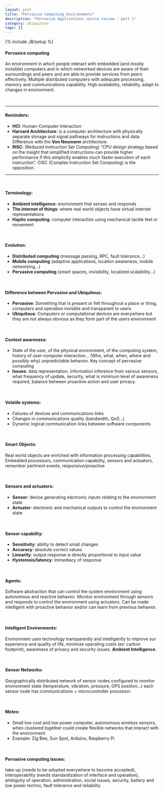 ```yaml
---
layout: post
title: "Pervasive Computing Environments"
description: "Pervasive Applications course review - part 1"
category: ubiquitous
tags: []
---
```

{% include JB/setup %}

#### Pervasice computing
An environment in which people interact with embedded (and mostly invisible) computers and in which networked devices are aware of their surroundings and peers and are able to provide services from peers effectively. Multiple distributed computers with adequate processing, memory and communications capability. High availability, reliability, adapt to changes in environment.

</br>

***

#### Reminders:
* **HCI**: Human-Computer Interaction
* **Harvard Architecture**:  is a computer architecture with physically separate storage and signal pathways for instructions and data. Difference with the **Von Neumann** architecture.
* **RISC**: (Reduced Instruction Set Computing) “CPU design strategy based on the insight that simplified instructions can provide higher performance if this simplicity enables much faster execution of each instruction”. CISC (Complex Instruction Set Computing) is the opposition.

***

</br>

#### Terminology:
* **Ambient intelligence**: environment that senses and responds
* **The internet of things**: where real world objects have virtual internet representations
* **Haptic computing**: computer interaction using mechanical tactile feel or movement

</br>

#### Evolution: 
* **Distributed computing** (message passing, RPC, fault tolerance...)
* **Mobile computing** (adaptive applications, location awareness, mobile networking...)
* **Pervasive computing** (smart spaces, invisibility, localized scalability...)

</br>

#### Difference between Pervasive and Ubiquitous:
* **Pervasive**: Something that is present or felt throughout a place or thing, computers and operation invisible and transparent to users
*	**Ubiquitous**: Computers or computational devices are everywhere but they are not always obvious as they form part of the users environment

</br>

#### Context awareness: 
* State of the user, of the physical environment, of the computing system, history of user-computer interaction... (Who, what, when, where and possibly why) unpredictable behavior. Key concept of pervasive computing
* **Issues**: data representation, information inference from various sensors, what frequency of update, security, what is minimum level of awareness required, balance between proactive action and user privacy. 

</br>

#### Volatile systems: 
* Failures of devices and communications links
* Changes in communications quality (bandwidth, QoS...)
* Dynamic logical communication links between software components

</br>

#### Smart Objects: 
Real world objects are enriched with information processing capabilities. Embedded processors, communication capability, sensors and actuators, remember pertinent events, responsive/proactive

</br>

#### Sensors and actuators:
* **Sensor**: device generating electronic inputs relating to the environment state
* **Actuator**: electronic and mechanical outputs to control the environment state

</br>

#### Sensor capability:
* **Sensitivity**: ability to detect small changes
* **Accuracy**: absolute correct values
* **Linearity**: output response is directly proportional to input value
* **Hysteresis/latency**: immediacy of response

</br>

#### Agents: 
Software abstraction that can control the system environment using autonomous and reactive behavior. Monitor environment through sensors and responds to control the environment using actuators. Can be made intelligent with proactive behavior and/or can learn from previous behavior.

</br>

#### Intelligent Environments: 
Environment uses technology transparently and intelligently to improve our experience and quality of life, minimize operating costs (ex: carbon footprint), awareness of privacy and security issues. **Ambient Intelligence**.

</br>

#### Sensor Networks: 
Geographically distributed network of sensor nodes configured to monitor environment state (temperature, vibration, pressure, GPS position…) each sensor node has communications + microcontroller processor.

</br>

#### Motes:
* Small low cost and low power computer, autonomous wireless sensors, when clustered together could create flexible networks that interact with the environment
* Example: Zig Bee, Sun Spot, Arduino, Raspberry Pi

</br>

#### Pervasive computing issues: 
take-up (needs to be adopted everywhere to become accepted), interoperability (needs standardization of interface and operation), ambiguity of operation, administration, social issues, security, battery and low power techno, fault tolerance and reliability
